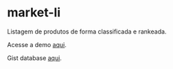 # market-li

Listagem de produtos de forma classificada e rankeada.

Acesse a demo [aqui](https://stenioas.github.io/market-li).

Gist database [aqui](https://gist.github.com/stenioas/027a0287998189475786fac63ba7f69d).
